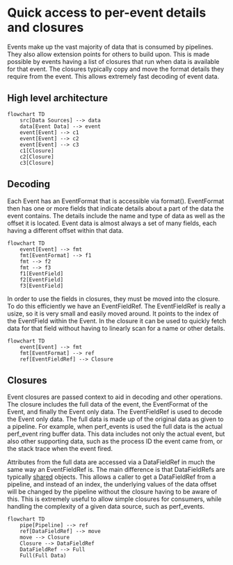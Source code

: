 # Quick access to per-event details and closures

Events make up the vast majority of data that is consumed by pipelines. They also allow extension points for others to build
upon. This is made possible by events having a list of closures that run when data is available for that event. The closures
typically copy and move the format details they require from the event. This allows extremely fast decoding of event data.

## High level architecture
```mermaid
flowchart TD
    src[Data Sources] --> data
    data[Event Data] --> event
    event[Event] --> c1
    event[Event] --> c2
    event[Event] --> c3
    c1[Closure]
    c2[Closure]
    c3[Closure]
```

## Decoding

Each Event has an EventFormat that is accessible via format(). EventFormat then has one or more fields that indicate details
about a part of the data the event contains. The details include the name and type of data as well as the offset it is located.
Event data is almost always a set of many fields, each having a different offset within that data. 

```mermaid
flowchart TD
    event[Event] --> fmt
    fmt[EventFormat] --> f1
    fmt --> f2
    fmt --> f3
    f1[EventField]
    f2[EventField]
    f3[EventField]
```

In order to use the fields in closures, they must be moved into the closure. To do this efficiently we have an EventFieldRef.
The EventFieldRef is really a usize, so it is very small and easily moved around. It points to the index of the EventField
within the Event. In the closure it can be used to quickly fetch data for that field without having to linearly scan for a
name or other details.

```mermaid
flowchart TD
    event[Event] --> fmt
    fmt[EventFormat] --> ref
    ref[EventFieldRef] --> Closure
```

## Closures

Event closures are passed context to aid in decoding and other operations. The closure includes the full data of the event,
the EventFormat of the Event, and finally the Event only data. The EventFieldRef is used to decode the Event only data. The
full data is made up of the original data as given to a pipeline. For example, when perf_events is used the full data is
the actual perf_event ring buffer data. This data includes not only the actual event, but also other supporting data, such as
the process ID the event came from, or the stack trace when the event fired.

Attributes from the full data are accessed via a DataFieldRef in much the same way an EventFieldRef is. The main difference is
that DataFieldRefs are typically [shared](SHARING.md) objects. This allows a caller to get a DataFieldRef from a pipeline, and
instead of an index, the underlying values of the data offset will be changed by the pipeline without the closure having to be
aware of this. This is extremely useful to allow simple closures for consumers, while handling the complexity of a given data
source, such as perf_events.

```mermaid
flowchart TD
    pipe[Pipeline] --> ref
    ref[DataFieldRef] --> move
    move --> Closure
    Closure --> DataFieldRef
    DataFieldRef --> Full
    Full(Full Data)
```
